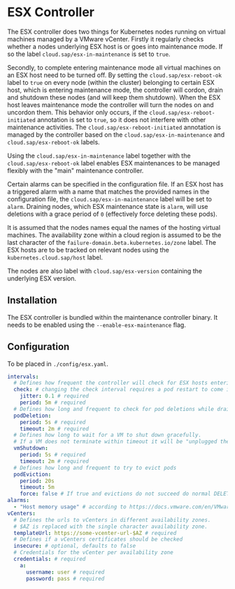 # ESX Controller
The ESX controller does two things for Kubernetes nodes running on virtual machines managed by a VMware vCenter.
Firstly it regularly checks whether a nodes underlying ESX host is or goes into maintenance mode.
If so the label `cloud.sap/esx-in-maintenance` is set to `true`.

Secondly, to complete entering maintenance mode all virtual machines on an ESX host need to be turned off.
By setting the `cloud.sap/esx-reboot-ok` label to `true` on every node (within the cluster) belonging to certain ESX host, which is entering maintenance mode, the controller will cordon, drain and shutdown these nodes (and will keep them shutdown).
When the ESX host leaves maintenance mode the controller will turn the nodes on and uncordon them.
This behavior only occurs, if the `cloud.sap/esx-reboot-initiated` annotation is set to `true`, so it does not interfere with other maintenance activities.
The `cloud.sap/esx-reboot-initiated` annotation is managed by the controller based on the `cloud.sap/esx-in-maintenance` and `cloud.sap/esx-reboot-ok` labels.

Using the `cloud.sap/esx-in-maintenance` label together with the `cloud.sap/esx-reboot-ok` label enables ESX maintenances to be managed flexibly with the "main" maintenance controller.

Certain alarms can be specified in the configuration file.
If an ESX host has a triggered alarm with a name that matches the provided names in the configuration file, the `cloud.sap/esx-in-maintenance` label will be set to `alarm`.
Draining nodes, which ESX maintenance state is `alarm`, will use deletions with a grace period of `0` (effectively force deleting these pods).

It is assumed that the nodes names equal the names of the hosting virtual machines.
The availability zone within a cloud region is assumed to be the last character of the `failure-domain.beta.kubernetes.io/zone` label.
The ESX hosts are to be tracked on relevant nodes using the `kubernetes.cloud.sap/host` label.

The nodes are also label with `cloud.sap/esx-version` containing the underlying ESX version.

## Installation
The ESX controller is bundled within the maintenance controller binary. It needs to be enabled using the `--enable-esx-maintenance` flag.

## Configuration
To be placed in `./config/esx.yaml`.
```yaml
intervals:
  # Defines how frequent the controller will check for ESX hosts entering maintenance mode
  check: # changing the check interval requires a pod restart to come into effect
    jitter: 0.1 # required
    period: 5m # required
  # Defines how long and frequent to check for pod deletions while draining
  podDeletion:
    period: 5s # required
    timeout: 2m # required
  # Defines how long to wait for a VM to shut down gracefully.
  # If a VM does not terminate within timeout it will be "unplugged the hard way"
  vmShutdown:
    period: 5s # required
    timeout: 2m # required
  # Defines how long and frequent to try to evict pods
  podEviction:
    period: 20s
    timeout: 5m
    force: false # If true and evictions do not succeed do normal DELETE calls
alarms:
  - "Host memory usage" # according to https://docs.vmware.com/en/VMware-vSphere/7.0/com.vmware.vsphere.monitoring.doc/GUID-82933270-1D72-4CF3-A1AF-E5A1343F62DE.html
vCenters:
  # Defines the urls to vCenters in different availability zones.
  # $AZ is replaced with the single character availability zone.
  templateUrl: https://some-vcenter-url-$AZ # required
  # Defines if a vCenters certificates should be checked
  insecure: # optional, defaults to false
  # Credentials for the vCenter per availability zone
  credentials: # required
    a:
      username: user # required
      password: pass # required
```
